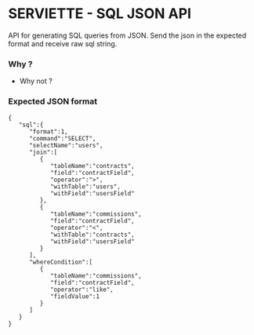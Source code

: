 # SERVIETTE - SQL JSON API 
  API for generating SQL queries from JSON. 
  Send the json in the expected format and receive raw sql string.
### Why ?
- Why not ?

### Expected JSON format
````
{
   "sql":{
      "format":1,
      "command":"SELECT",
      "selectName":"users",
      "join":[
         {
            "tableName":"contracts",
            "field":"contractField",
            "operator":">",
            "withTable":"users",
            "withField":"usersField"
         },
         {
            "tableName":"commissions",
            "field":"contractField",
            "operator":"<",
            "withTable":"contracts",
            "withField":"usersField"
         }
      ],
      "whereCondition":[
         {
            "tableName":"commissions",
            "field":"contractField",
            "operator":"like",
            "fieldValue":1
         }
      ]
   }
}
````
